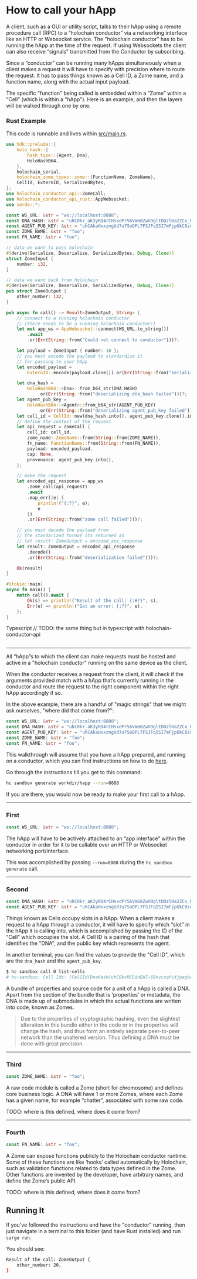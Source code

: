 # How to call your hApp

A client, such as a GUI or utility script, talks to their hApp using a remote procedure call (RPC) to a “holochain conductor” via a networking interface like an HTTP or Websocket service. The "holochain conductor" has to be running the hApp at the time of the request. If using Websockets the client can also receive “signals” transmitted from the Conductor by subscribing. 

Since a “conductor” can be running many hApps simultaneously when a client makes a request it will have to specify with precision where to route the request. It has to pass things known as a Cell ID, a Zome name, and a function name, along with the actual input payload.

The specific "function" being called is embedded within a “Zome” within a “Cell” (which is within a "hApp"). Here is an example, and then the layers will be walked through one by one.

### Rust Example

This code is runnable and lives within [src/main.rs](./src/main.rs).

```rust
use hdk::prelude::{
    holo_hash::{
        hash_type::{Agent, Dna},
        HoloHashB64,
    },
    holochain_serial,
    holochain_zome_types::zome::{FunctionName, ZomeName},
    CellId, ExternIO, SerializedBytes,
};
use holochain_conductor_api::ZomeCall;
use holochain_conductor_api_rust::AppWebsocket;
use serde::*;

const WS_URL: &str = "ws://localhost:8888";
const DNA_HASH: &str = "uhC0kr_aK3yRD4rCHsxdPr56Vm60ZwV9gltDOzlHa2ZCx_PYlUC07";
const AGENT_PUB_KEY: &str = "uhCAkaHxxzngUd7u7SoDPL7FSJFqISI7mFjpUkC8zov8p02nl-pAC";
const ZOME_NAME: &str = "foo";
const FN_NAME: &str = "foo";

// data we want to pass holochain
#[derive(Serialize, Deserialize, SerializedBytes, Debug, Clone)]
struct ZomeInput {
    number: i32,
}

// data we want back from holochain
#[derive(Serialize, Deserialize, SerializedBytes, Debug, Clone)]
pub struct ZomeOutput {
    other_number: i32,
}

pub async fn call() -> Result<ZomeOutput, String> {
    // connect to a running holochain conductor
    // (there needs to be a running holochain conductor!)
    let mut app_ws = AppWebsocket::connect(WS_URL.to_string())
        .await
        .or(Err(String::from("Could not connect to conductor")))?;

    let payload = ZomeInput { number: 10 };
    // you must encode the payload to standardize it
    // for passing to your hApp
    let encoded_payload =
        ExternIO::encode(payload.clone()).or(Err(String::from("serialization of payload failed")))?;

    let dna_hash =
        HoloHashB64::<Dna>::from_b64_str(DNA_HASH)
            .or(Err(String::from("deserializing dna_hash failed")))?;
    let agent_pub_key =
        HoloHashB64::<Agent>::from_b64_str(AGENT_PUB_KEY)
            .or(Err(String::from("deserializing agent_pub_key failed")))?;
    let cell_id = CellId::new(dna_hash.into(), agent_pub_key.clone().into());
    // define the context of the request
    let api_request = ZomeCall {
        cell_id: cell_id,
        zome_name: ZomeName::from(String::from(ZOME_NAME)),
        fn_name: FunctionName::from(String::from(FN_NAME)),
        payload: encoded_payload,
        cap: None,
        provenance: agent_pub_key.into(),
    };

    // make the request
    let encoded_api_response = app_ws
        .zome_call(api_request)
        .await
        .map_err(|e| {
            println!("{:?}", e);
            e
        })
        .or(Err(String::from("zome call failed")))?;

    // you must decode the payload from
    // the standarized format its returned as
    // let result: ZomeOutput = encoded_api_response
    let result: ZomeOutput = encoded_api_response
        .decode()
        .or(Err(String::from("deserialization failed")))?;

    Ok(result)
}

#[tokio::main]
async fn main() {
    match call().await {
        Ok(s) => println!("Result of the call: {:#?}", s),
        Err(e) => println!("Got an error: {:?}", e),
    };
}
```

Typescript 
// TODO: the same thing but in typescript with holochain-conductor-api
```typescript

```

___
All “hApp”s to which the client can make requests must be hosted and active in a "holochain conductor" running on the same device as the client.

When the conductor receives a request from the client, it will check if the arguments provided match with a hApp that’s currently running in the conductor and route the request to the right component within the right hApp accordingly if so.

In the above example, there are a handful of "magic strings" that we might ask ourselves, "where did that come from?":
```rust
const WS_URL: &str = "ws://localhost:8888";
const DNA_HASH: &str = "uhC0kr_aK3yRD4rCHsxdPr56Vm60ZwV9gltDOzlHa2ZCx_PYlUC07";
const AGENT_PUB_KEY: &str = "uhCAkaHxxzngUd7u7SoDPL7FSJFqISI7mFjpUkC8zov8p02nl-pAC";
const ZOME_NAME: &str = "foo";
const FN_NAME: &str = "foo";
```

This walkthrough will assume that you have a hApp prepared, and running on a conductor, which you can find instructions on how to do [here](https://github.com/holochain/happ-build-tutorial).

Go through the instructions till you get to this command:
```bash
hc sandbox generate workdir/happ --run=8888
```

If you are there, you would now be ready to make your first call to a hApp.

___

### First
```rust
const WS_URL: &str = "ws://localhost:8888";
```

The hApp will have to be actively attached to an “app interface” within the conductor in order for it to be callable over an HTTP or Websocket networking port/interface. 

This was accomplished by passing `--run=8888` during the `hc sandbox generate` call.

___

### Second
```rust
const DNA_HASH: &str = "uhC0kr_aK3yRD4rCHsxdPr56Vm60ZwV9gltDOzlHa2ZCx_PYlUC07";
const AGENT_PUB_KEY: &str = "uhCAkaHxxzngUd7u7SoDPL7FSJFqISI7mFjpUkC8zov8p02nl-pAC";
```

Things known as Cells occupy slots in a hApp. When a client makes a request to a hApp through a conductor, it will have to specify which “slot” in the hApp it is calling into, which is accomplished by passing the ID of the “Cell” which occupies the slot. A Cell ID is a pairing of the hash that identifies the "DNA", and the public key which represents the agent.

In another terminal, you can find the values to provide the "Cell ID", which are the `dna_hash` and the `agent_pub_key`.
```bash
$ hc sandbox call 0 list-cells
# hc-sandbox: Cell Ids: [CellId(DnaHash(uhC0kvRCGdnEW7-69nvczqYcXjpagbqilxeDw6mcLyEV9zscrxDPb), AgentPubKey(uhCAkZ-UqvaRMcBbLNuec8qT16YYLglkrluYQ3uDFn_iKVzP34IDa))]
```

A bundle of properties and source code for a unit of a hApp is called a DNA. Apart from the section of the bundle that is ‘properties’ or metadata, the DNA is made up of submodules in which the actual functions are written into code, known as Zomes. 

> Due to the properties of cryptographic hashing, even the slightest alteration in this bundle either in the code or in the properties will change the hash, and thus form an entirely separate peer-to-peer network than the unaltered version. Thus defining a DNA must be done with great precision.

___

### Third
```rust
const ZOME_NAME: &str = "foo";
```

A raw code module is called a Zome (short for chromosome) and defines core business logic. A DNA will have 1 or more Zomes, where each Zome has a given name, for example “chatter”, associated with some raw code.

TODO: where is this defined, where does it come from?

___

### Fourth
```rust
const FN_NAME: &str = "foo";
```

A Zome can expose functions publicly to the Holochain conductor runtime. Some of these functions are like ‘hooks’ called automatically by Holochain, such as validation functions related to data types defined in the Zome. Other functions are invented by the developer, have arbitrary names, and define the Zome’s public API.

TODO: where is this defined, where does it come from?

## Running It

If you've followed the instructions and have the "conductor" running, then just navigate in a terminal to this folder (and have Rust installed) and run `cargo run`.

You should see:
```bash
Result of the call: ZomeOutput {
    other_number: 20,
}
```
